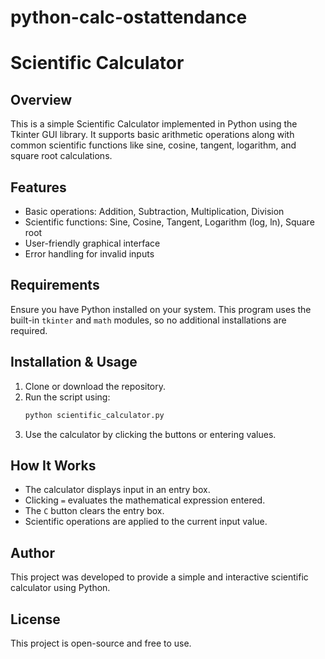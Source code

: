 # python-calc-ostattendance


# Scientific Calculator

## Overview
This is a simple Scientific Calculator implemented in Python using the Tkinter GUI library. It supports basic arithmetic operations along with common scientific functions like sine, cosine, tangent, logarithm, and square root calculations.

## Features
- Basic operations: Addition, Subtraction, Multiplication, Division
- Scientific functions: Sine, Cosine, Tangent, Logarithm (log, ln), Square root
- User-friendly graphical interface
- Error handling for invalid inputs

## Requirements
Ensure you have Python installed on your system. This program uses the built-in `tkinter` and `math` modules, so no additional installations are required.

## Installation & Usage
1. Clone or download the repository.
2. Run the script using:
   ```sh
   python scientific_calculator.py
   ```
3. Use the calculator by clicking the buttons or entering values.

## How It Works
- The calculator displays input in an entry box.
- Clicking `=` evaluates the mathematical expression entered.
- The `C` button clears the entry box.
- Scientific operations are applied to the current input value.

## Author
This project was developed to provide a simple and interactive scientific calculator using Python.

## License
This project is open-source and free to use.

